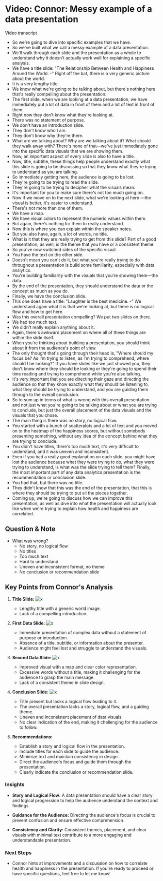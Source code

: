 # Video: Connor: Messy example of a data presentation

Video transcript

- So we're going to dive into specific examples that we have.
- So we've built what we call a messy example of a data presentation.
- We'll walk through each slide and the presentation as a whole to understand why it doesn't actually work well for explaining a specific analysis.
- We have a title slide: "The Relationship Between Health and Happiness Around the World.
-" Right off the bat, there is a very generic picture about the world.
- It is a very lengthy title.
- We know what we're going to be talking about, but there's nothing here that's really compelling about the presentation.
- The first slide, when we are looking at a data presentation, we have immediately put a lot of data in front of them and a lot of text in front of them.
- Right now they don't know what they're looking at.
- There was no statement of purpose.
- We don't have an introduction slide.
- They don't know who I am.
- They don't know why they're there.
- What are we talking about? Why are we talking about it? What should they walk away with? There's none of that—we've just immediately gone into the specific data visuals that we are showing them.
- Now, an important aspect of every slide is also to have a title.
- Now, title, subtitle, these things help people understand exactly what this slide is going to be discussing so that they know what they're trying to understand as you are talking.
- So immediately getting here, the audience is going to be lost.
- They're going to be trying to read the slide.
- They're going to be trying to decipher what the visuals mean.
- It's important for you to make sure there's not too much going on.
- Now if we move on to the next slide, what we're looking at here —the visual is better, it's easier to understand.
- There's not more than one of them.
- We have a map.
- We have visual colors to represent the numeric values within them.
- But again, there's nothing for them to really understand.
- Now this is where you can explain within the speaker notes.
- But you also have, again, a lot of words, no title.
- What is it that they are really trying to get from this slide? Part of a good presentation, as well, is the theme that you have or a consistent theme.
- So you've now switched sides of the specific visual.
- You have the text on the other side.
- Doesn't mean you can't do it, but what you're really trying to do throughout a presentation is build some familiarity, especially with data analytics.
- You're building familiarity with the visuals that you're showing them—the data.
- By the end of the presentation, they should understand the data or the concept as much as you do.
- Finally, we have the conclusion slide.
- This one does have a title: "Laughter is the best medicine.
-" We understand again what it is that we're looking at, but there is no logical flow and how to get here.
- Was this overall presentation compelling? We put two slides on there.
- We had too much text.
- We didn't really explain anything about it.
- Again, there's awkward placement on where all of these things are within the slide itself.
- When you're thinking about building a presentation, you should think about it from the audience's point of view.
- The only thought that's going through their head is, "Where should my focus be? As I'm trying to listen, as I'm trying to comprehend, where should I be looking?" If you have slides like we just showed you, they don't know where they should be looking or they're going to spend their time reading and trying to comprehend while you're also talking.
- It's very important that you are directing their gaze and directing the audience so that they know exactly what they should be listening to, what they should be trying to understand, and you are guiding them through to the overall conclusion.
- So to sum up in terms of what is wrong with this overall presentation and not just what you're going to be talking about or what you are trying to conclude, but just the overall placement of the data visuals and the visuals that you chose.
- The main thing is there was no story, no logical flow.
- You started with a bunch of scatterplots and a lot of text and you moved on to the heatmap of the happiness scores, but without somebody presenting something, without any idea of the concept behind what they are trying to conclude.
- You didn't have titles, there's too much text, it's very difficult to understand, and it was uneven and inconsistent.
- Even if you had a really good explanation on each slide, you might have lost the audience because what they were trying to do, what they were trying to understand, is what was the slide trying to tell them? Finally, the most important part of any data analytics presentation is the recommendation or conclusion slide.
- You had that, but there was no title.
- They didn't know that this was the end of the presentation, that this is where they should be trying to put all the pieces together.
- Coming up, we're going to discuss how we can improve this presentation, as well as dive into what the presentation will actually look like when we're trying to explain how health and happiness are correlated.

## Question & Note

- What was wrong?
  - No story, no logical flow
  - No titles
  - Too much text
  - Hard to understand
  - Uneven and inconsistent format, no theme
  - No conclusion or recommendation slide

## Key Points from Connor's Analysis

1. **Title Slide:**
   ![x](./resources/img-1.png)
   - Lengthy title with a generic world image.
   - Lack of a compelling introduction.

2. **First Data Slide:**
   ![x](./resources/img-2.png)
   - Immediate presentation of complex data without a statement of purpose or introduction.
   - Absence of a title, subtitle, or information about the presenter.
   - Audience might feel lost and struggle to understand the visuals.

3. **Second Data Slide:**
   ![x](./resources/img-3.png)
   - Improved visual with a map and clear color representation.
   - Excessive words without a title, making it challenging for the audience to grasp the main message.
   - Lack of a consistent theme in slide design.

4. **Conclusion Slide:**
   ![x](./resources/img-4.png)
   - Title present but lacks a logical flow leading to it.
   - The overall presentation lacks a story, logical flow, and a guiding theme.
   - Uneven and inconsistent placement of data visuals.
   - No clear indication of the end, making it challenging for the audience to follow.

5. **Recommendations:**
   - Establish a story and logical flow in the presentation.
   - Include titles for each slide to guide the audience.
   - Minimize text and maintain consistency in design.
   - Direct the audience's focus and guide them through the presentation.
   - Clearly indicate the conclusion or recommendation slide.

### Insights

- **Story and Logical Flow:** A data presentation should have a clear story and logical progression to help the audience understand the context and findings.
  
- **Guidance for the Audience:** Directing the audience's focus is crucial to prevent confusion and ensure effective comprehension.
  
- **Consistency and Clarity:** Consistent themes, placement, and clear visuals with minimal text contribute to a more engaging and understandable presentation.

### Next Steps

- Connor hints at improvements and a discussion on how to correlate health and happiness in the presentation. If you're ready to proceed or have specific questions, feel free to let me know!

